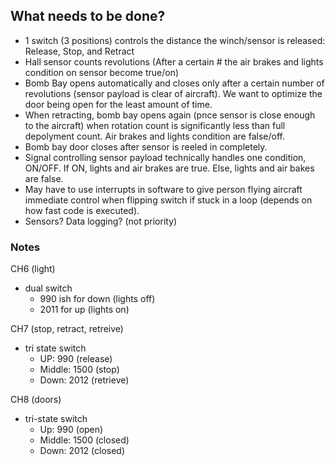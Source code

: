## What needs to be done?
- 1 switch (3 positions) controls the distance the winch/sensor is released: Release, Stop, and Retract
- Hall sensor counts revolutions (After a certain # the air brakes and lights condition on sensor become true/on)
- Bomb Bay opens automatically and closes only after a certain number of revolutions (sensor payload is clear of aircraft). We want to optimize the door being open for the least amount of time.
- When retracting, bomb bay opens again (pnce sensor is close enough to the aircraft) when rotation count is significantly less than full depolyment count. Air brakes and lights condition are false/off.
- Bomb bay door closes after sensor is reeled in completely.
- Signal controlling sensor payload technically handles one condition, ON/OFF. If ON, lights and air brakes are true. Else, lights and air bakes are false.
- May have to use interrupts in software to give person flying aircraft immediate control when flipping switch if stuck in a loop (depends on how fast code is executed).
- Sensors? Data logging? (not priority)

### Notes
CH6 (light)
  - dual switch 
	- 990 ish for down (lights off)
	- 2011 for up (lights on)

CH7 (stop, retract, retreive)
  - tri state switch
	- UP: 990 (release)
	- Middle: 1500 (stop)
	- Down: 2012 (retrieve)	

CH8 (doors)
 - tri-state switch
	- Up: 990 (open)
 	- Middle: 1500 (closed)
 	- Down: 2012 (closed)


